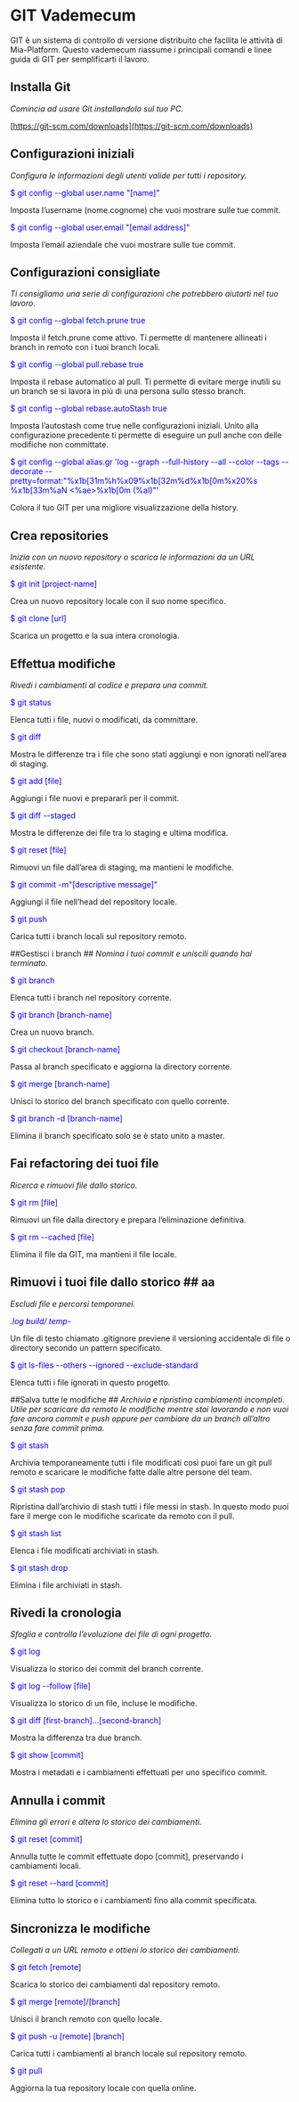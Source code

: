 # GIT Vademecum #

GIT è un sistema di controllo di versione distribuito che facilita le attività di Mia-Platform. Questo vademecum riassume i principali comandi e linee guida di GIT per semplificarti il lavoro.

## Installa Git ##
*Comincia ad usare Git installandolo sul tuo PC.*

[https://git-scm.com/downloads](https://git-scm.com/downloads)

## Configurazioni iniziali ##
*Configura le informazioni degli utenti valide per tutti i repository.*

<span style="color:blue"> $ git config --global user.name "[name]"

Imposta l’username (nome.cognome) che vuoi mostrare sulle tue commit.

<span style="color:blue"> $ git config --global user.email "[email address]"

Imposta l’email aziendale che vuoi mostrare sulle tue commit.

## Configurazioni consigliate ##
*Ti consigliamo una serie di configurazioni che potrebbero aiutarti nel tuo lavoro.*

<span style="color:blue"> $ git config --global fetch.prune true

Imposta il fetch.prune come attivo. Ti permette di mantenere allineati i branch in remoto con i tuoi branch locali.

<span style="color:blue"> $ git config --global pull.rebase true

Imposta il rebase automatico al pull. Ti permette di evitare merge inutili su un branch se si lavora in più di una persona sullo stesso branch.

<span style="color:blue"> $ git config --global rebase.autoStash true

Imposta l’autostash come true nelle configurazioni iniziali. Unito alla configurazione precedente ti permette di eseguire un pull anche con delle modifiche non committate.

<span style="color:blue"> $ git config --global alias.gr 'log --graph --full-history --all --color --tags --decorate --pretty=format:"%x1b[31m%h%x09%x1b[32m%d%x1b[0m%x20%s %x1b[33m%aN <%ae>%x1b[0m (%aI)"'

Colora il tuo GIT per una migliore visualizzazione della history.


## Crea repositories ##
*Inizia con un nuovo repository o scarica le informazioni da un URL esistente.*

<span style="color:blue"> $ git init [project-name]

Crea un nuovo repository locale con il suo nome specifico.

<span style="color:blue"> $ git clone [url]

Scarica un progetto e la sua intera cronologia.

## Effettua modifiche ##
*Rivedi i cambiamenti al codice e prepara una commit.*

<span style="color:blue"> $ git status

Elenca tutti i file, nuovi o modificati, da committare.

<span style="color:blue"> $ git diff

Mostra le differenze tra i file che sono stati aggiungi e non ignorati nell’area di staging.

<span style="color:blue"> $ git add [file]

Aggiungi i file nuovi e prepararli per il commit.

<span style="color:blue"> $ git diff --staged

Mostra le differenze dei file tra lo staging e ultima modifica.

<span style="color:blue"> $ git reset [file]

Rimuovi un file dall’area di staging, ma mantieni le modifiche.

<span style="color:blue"> $ git commit -m"[descriptive message]"

Aggiungi il file nell’head del repository locale.

<span style="color:blue"> $ git push

Carica tutti i branch locali sul repository remoto.

##Gestisci i branch ##
*Nomina i tuoi commit e uniscili quando hai terminato.*

<span style="color:blue"> $ git branch

Elenca tutti i branch nel repository corrente.

<span style="color:blue"> $ git branch [branch-name]

Crea un nuovo branch.


<span style="color:blue"> $ git checkout [branch-name]

Passa al branch specificato e aggiorna la directory corrente.

<span style="color:blue"> $ git merge [branch-name]

Unisci lo storico del branch specificato con quello corrente.

<span style="color:blue"> $ git branch -d [branch-name]

Elimina il branch specificato solo se è stato unito a master.

## Fai refactoring dei tuoi file ##
*Ricerca e rimuovi file dallo storico.*


<span style="color:blue"> $ git rm [file]

Rimuovi un file dalla directory e prepara l’eliminazione definitiva.

<span style="color:blue"> $ git rm --cached [file]

Elimina il file da GIT, ma mantieni il file locale.


## Rimuovi i tuoi file dallo storico ## aa
*Escludi file e percorsi temporanei.*

<span style="color:blue"> *.log
build/
temp-*

Un file di testo chiamato .gitignore previene il versioning accidentale di file o directory secondo un pattern specificato.

<span style="color:blue"> $ git ls-files --others --ignored --exclude-standard

Elenca tutti i file ignorati in questo progetto.

##Salva tutte le modifiche ##
*Archivia e ripristina cambiamenti incompleti. Utile per scaricare da remoto le modifiche mentre stai lavorando e non vuoi fare ancora commit e push oppure per cambiare da un branch all’altro senza fare commit prima.*

<span style="color:blue"> $ git stash

Archivia temporaneamente tutti i file modificati così puoi fare un git pull remoto e scaricare le modifiche fatte dalle altre persone del team.

<span style="color:blue"> $ git stash pop

Ripristina dall’archivio di stash tutti i file messi in stash. In questo modo puoi fare il merge con le modifiche scaricate da remoto con il pull.

<span style="color:blue"> $ git stash list

Elenca i file modificati archiviati in stash.

<span style="color:blue"> $ git stash drop

Elimina i file archiviati in stash.

## Rivedi la cronologia ##
*Sfoglia e controlla l’evoluzione dei file di ogni progetto.*

<span style="color:blue"> $ git log

Visualizza lo storico dei commit del branch corrente.

<span style="color:blue"> $ git log --follow [file]

Visualizza lo storico di un file, incluse le modifiche.

<span style="color:blue"> $ git diff [first-branch]...[second-branch]

Mostra la differenza tra due branch.

<span style="color:blue"> $ git show [commit]

Mostra i metadati e i cambiamenti effettuati per uno specifico commit.

## Annulla i commit ##
*Elimina gli errori e altera lo storico dei cambiamenti.*

<span style="color:blue"> $ git reset [commit]

Annulla tutte le commit effettuate dopo [commit], preservando i cambiamenti locali.

<span style="color:blue"> $ git reset --hard [commit]

Elimina tutto lo storico e i cambiamenti fino alla commit specificata.

## Sincronizza le modifiche ##
*Collegati a un URL remoto e ottieni lo storico dei cambiamenti.*

<span style="color:blue"> $ git fetch [remote]

Scarica lo storico dei cambiamenti dal repository remoto.

<span style="color:blue"> $ git merge [remote]/[branch]

Unisci il branch remoto con quello locale.

<span style="color:blue"> $ git push -u [remote] [branch]

Carica tutti i cambiamenti al branch locale sul repository remoto.

<span style="color:blue"> $ git pull

Aggiorna la tua repository locale con quella online.
